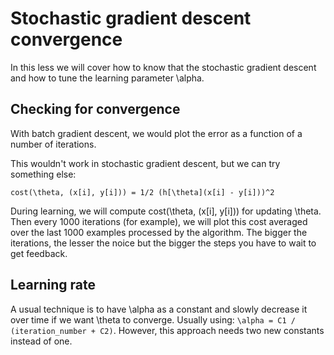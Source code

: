 # Stochastic gradient descent convergence

In this less we will cover how to know that the stochastic gradient descent and how to tune the learning parameter \alpha.

## Checking for convergence

With batch gradient descent, we would plot the error as a function of a number of iterations.

This wouldn't work in stochastic gradient descent, but we can try something else:

```
cost(\theta, (x[i], y[i])) = 1/2 (h[\theta](x[i] - y[i]))^2
```

During learning, we will compute cost(\theta, (x[i], y[i])) for updating \theta. Then every 1000 iterations (for example), we will plot this cost averaged over the last 1000 examples processed by the algorithm. The bigger the iterations, the lesser the noice but the bigger the steps you have to wait to get feedback.

## Learning rate

A usual technique is to have \alpha as a constant and slowly decrease it over time if we want \theta to converge. Usually using: `\alpha = C1 / (iteration_number + C2)`. However, this approach needs two new constants instead of one.

